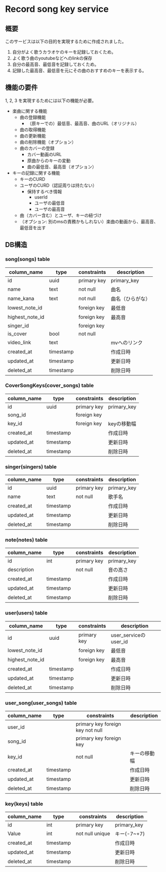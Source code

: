 # Record song key service

## 概要

このサービスは以下の目的を実現するために作成されました。

1. 自分がよく歌うカラオケのキーを記録しておくため。
1. よく歌う曲のyoutubeなどへのlinkの保存
1. 自分の最高音、最低音を記録しておくため。
1. 記録した最高音、最低音を元にその曲のおすすめのキーを表示する。


## 機能の要件


1, 2, 3 を実現するためには以下の機能が必要。


- 楽曲に関する機能
  - 曲の登録機能
    - （原キーでの）最低音、最高音、曲のURL（オリジナル）
  - 曲の取得機能
  - 曲の更新機能
  - 曲の削除機能（オプション）
  - 曲のカバーの登録
    - カバー動画のURL
    - 原曲からのキーの変動
    - 曲の最低音、最高音（オプション）
- キーの記録に関する機能
  - キーのCURD
  - ユーザのCURD（認証周りは持たない）
    - 保持するべき情報
      - userId
      - ユーザの最低音
      - ユーザの最高音
  - 曲（カバー含む）とユーザ、キーの紐づけ
  - （オプション: 別のmsの責務かもしれない）楽曲の動画から、最高音、最低音を出す

## DB構造

### song(songs) table

| column_name     | type      | constraints | description      |
| --------------- | --------- | ----------- | ---------------- |
| id              | uuid      | primary key | primary_key      |
| name            | text      | not null    | 曲名             |
| name_kana       | text      | not null    | 曲名（ひらがな） |
| lowest_note_id  |           | foreign key | 最低音           |
| highest_note_id |           | foreign key | 最高音           |
| singer_id       |           | foreign key |                  |
| is_cover        | bool      | not null    |                  |
| video_link      | text      |             | mvへのリンク     |
| created_at      | timestamp |             | 作成日時         |
| updated_at      | timestamp |             | 更新日時         |
| deleted_at      | timestamp |             | 削除日時         |

### CoverSongKeys(cover_songs) table

| column_name | type      | constraints | description |
| ----------- | --------- | ----------- | ----------- |
| id          | uuid      | primary key | primary_key |
| song_id     |           | foreign key |             |
| key_id      |           | foreign key | keyの移動幅 |
| created_at  | timestamp |             | 作成日時    |
| updated_at  | timestamp |             | 更新日時    |
| deleted_at  | timestamp |             | 削除日時    |
### singer(singers) table

| column_name | type      | constraints | description |
| ----------- | --------- | ----------- | ----------- |
| id          | uuid      | primary key | primary_key |
| name        | text      | not null    | 歌手名      |
| created_at  | timestamp |             | 作成日時    |
| updated_at  | timestamp |             | 更新日時    |
| deleted_at  | timestamp |             | 削除日時    |


### note(notes) table

| column_name | type      | constraints | description |
| ----------- | --------- | ----------- | ----------- |
| id          | int       | primary key | primary_key |
| description |           | not null    | 音の高さ    |
| created_at  | timestamp |             | 作成日時    |
| updated_at  | timestamp |             | 更新日時    |
| deleted_at  | timestamp |             | 削除日時    |



### user(users) table

| column_name     | type      | constraints | description           |
| --------------- | --------- | ----------- | --------------------- |
| id              | uuid      | primary key | user_serviceのuser_id |
| lowest_note_id  |           | foreign key | 最低音                |
| highest_note_id |           | foreign key | 最高音                |
| created_at      | timestamp |             | 作成日時              |
| updated_at      | timestamp |             | 更新日時              |
| deleted_at      | timestamp |             | 削除日時              |



### user_song(user_songs) table

| column_name | type      | constraints                      | description  |
| ----------- | --------- | -------------------------------- | ------------ |
| user_id     |           | primary key foreign key not null |              |
| song_id     |           | primary key foreign key          |              |
| key_id      |           | not null                         | キーの移動幅 |
| created_at  | timestamp |                                  | 作成日時     |
| updated_at  | timestamp |                                  | 更新日時     |
| deleted_at  | timestamp |                                  | 削除日時     |


### key(keys) table

| column_name | type      | constraints     | description |
| ----------- | --------- | --------------- | ----------- |
| id          | int       | primary key     | primary_key |
| Value       | int       | not null unique | キー(-7~+7) |
| created_at  | timestamp |                 | 作成日時    |
| updated_at  | timestamp |                 | 更新日時    |
| deleted_at  | timestamp |                 | 削除日時    |

